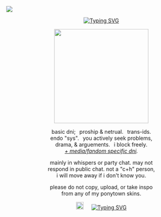 ![](https://komarev.com/ghpvc/?username=zompyre&color=blue&label=Software+Instability&style=pixel)
<p align="center"> <a href="https://git.io/typing-svg"><img src="https://readme-typing-svg.demolab.com?font=Cormorant+Infant&size=18&duration=4000&pause=500&color=0000FF&center=true&vCenter=true&height=40&lines=My+name+is+Connor+.+.+.;I'm+the+android+sent+by+Cyberlife." alt="Typing SVG" /></a> </p>
<p align="center"> <img src="https://64.media.tumblr.com/05b3bb83853e0862fbae8db8bf805886/9a4f1bc264721eed-95/s500x750/9c95246ce237bece1024cd5fb8e1272fcffd2f08.pnj" width="250" height="250"/> </p>
<p align="center"> basic dni;⠀proship & netrual.⠀trans-ids. <br/> endo "sys".⠀you actively seek problems, <br/> drama, & arguements.⠀i block freely. <br/><i><a href="https://rentry.co/goregvt">+ media/fandom specific dni</a>.</i></p>
<p align="center"> mainly in whispers or party chat. may not <br/> respond in public chat. not a "c+h" person, <br/> i will move away if i don't know you.</p>
<p align="center"> please do not copy, upload, or take inspo <br/> from any of my ponytown skins. </p>
<p align="center"> <img src="https://64.media.tumblr.com/21a37741b170b3bac9e3b37547b4efbb/7a4056f3e3ed25f3-7c/s100x200/60bdfb80e2284a27a2a1b14bc5a2ca83efd5777d.gifv" width="20" height="20"/>⠀⠀<a href="https://git.io/typing-svg"><img src="https://readme-typing-svg.demolab.com?font=MonteCarlo&size=18&duration=4000&pause=500&color=FFFFFF&vCenter=true&width=110&height=20&lines=angel+in+the+machine." alt="Typing SVG" /></a> </p>
